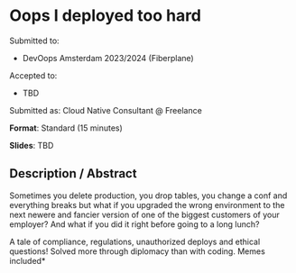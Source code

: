 # Oops I deployed too hard

Submitted to:
- DevOops Amsterdam 2023/2024 (Fiberplane)

Accepted to: 
- TBD

Submitted as: Cloud Native Consultant @ Freelance

**Format**: Standard (15 minutes)

**Slides**: TBD

## Description / Abstract

Sometimes you delete production, you drop tables, you change a conf and everything breaks but what if you upgraded the wrong environment to the next newere and fancier version of one of the biggest customers of your employer?
And what if you did it right before going to a long lunch?

A tale of compliance, regulations, unauthorized deploys and ethical questions!
Solved more through diplomacy than with coding.
Memes included*
